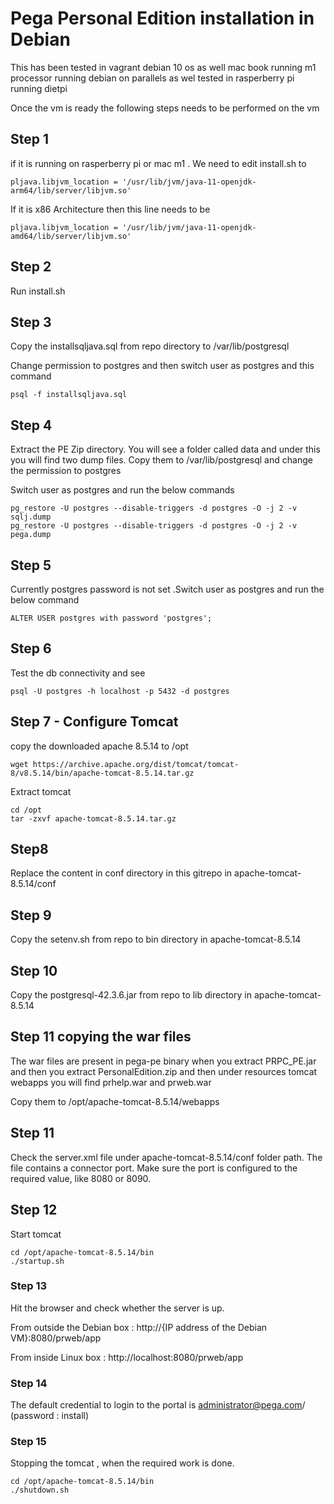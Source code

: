 # Pega Personal Edition installation in Debian 

This has been tested in vagrant debian 10 os as well mac book running m1 processor running debian on parallels  as wel tested in rasperberry pi running dietpi

Once the vm is ready the following steps needs to be performed on the vm
## Step 1
if it is running on rasperberry pi or mac m1 . We need to edit install.sh 
to
```
pljava.libjvm_location = '/usr/lib/jvm/java-11-openjdk-arm64/lib/server/libjvm.so'
```
If it is x86 Architecture then this line needs to be
```
pljava.libjvm_location = '/usr/lib/jvm/java-11-openjdk-amd64/lib/server/libjvm.so'
```
## Step 2
Run install.sh

## Step 3
Copy the installsqljava.sql from repo directory to /var/lib/postgresql

Change permission to postgres and then switch user as postgres and this command

```
psql -f installsqljava.sql
```
## Step 4
Extract the PE Zip directory. You will see a folder called data and under this you will find two dump files. Copy them to /var/lib/postgresql and change the permission to postgres

Switch user as postgres and run the below commands

```
pg_restore -U postgres --disable-triggers -d postgres -O -j 2 -v sqlj.dump 
pg_restore -U postgres --disable-triggers -d postgres -O -j 2 -v pega.dump 

```
## Step 5
Currently postgres password is not set .Switch user as postgres and run the below command

```
ALTER USER postgres with password 'postgres';
```
## Step 6 
Test the db connectivity and see
```
psql -U postgres -h localhost -p 5432 -d postgres
```

## Step 7 - Configure Tomcat
copy the downloaded apache 8.5.14 to /opt
```
wget https://archive.apache.org/dist/tomcat/tomcat-8/v8.5.14/bin/apache-tomcat-8.5.14.tar.gz 
```
Extract tomcat
```
cd /opt
tar -zxvf apache-tomcat-8.5.14.tar.gz
```
## Step8 
Replace the content in conf directory in this gitrepo in apache-tomcat-8.5.14/conf

## Step 9
Copy the setenv.sh from repo to bin directory in apache-tomcat-8.5.14

## Step 10
Copy the postgresql-42.3.6.jar from repo to lib directory in apache-tomcat-8.5.14
## Step 11 copying the war files
The war files are present in pega-pe binary when you extract
PRPC_PE.jar and then you extract PersonalEdition.zip and then under resources tomcat webapps you will find prhelp.war and prweb.war

Copy them to /opt/apache-tomcat-8.5.14/webapps

## Step 11
 Check the server.xml file under apache-tomcat-8.5.14/conf folder path. The file contains a connector port. Make sure the port is configured to the required value, like 8080 or 8090. 

## Step 12
Start tomcat
```
cd /opt/apache-tomcat-8.5.14/bin
./startup.sh

```

### Step 13 

Hit the browser and check whether the server is up.

   From outside the Debian box : http://{IP address of the Debian VM}:8080/prweb/app 

   From inside Linux box : http://localhost:8080/prweb/app 
  
  
### Step 14
   The default credential to login to the portal is administrator@pega.com/ (password : install) 

### Step 15
 Stopping the tomcat , when the required work is done.
 
 ```
cd /opt/apache-tomcat-8.5.14/bin
./shutdown.sh

```
 
